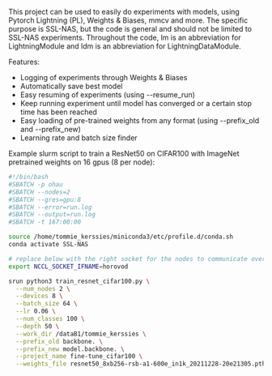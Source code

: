 This project can be used to easily do experiments with models, using Pytorch Lightning (PL), Weights & Biases, mmcv and more.
The specific purpose is SSL-NAS, but the code is general and should not be limited to SSL-NAS experiments.
Throughout the code, lm is an abbreviation for LightningModule and ldm is an abbreviation for LightningDataModule.

Features:
- Logging of experiments through Weights & Biases
- Automatically save best model
- Easy resuming of experiments (using --resume_run)
- Keep running experiment until model has converged or a certain stop time has been reached
- Easy loading of pre-trained weights from any format (using --prefix_old and --prefix_new)
- Learning rate and batch size finder

Example slurm script to train a ResNet50 on CIFAR100 with ImageNet pretrained weights on 16 gpus (8 per node):
```bash
#!/bin/bash
#SBATCH -p ohau
#SBATCH --nodes=2
#SBATCH --gres=gpu:8
#SBATCH --error=run.log
#SBATCH --output=run.log
#SBATCH -t 167:00:00

source /home/tommie_kerssies/miniconda3/etc/profile.d/conda.sh
conda activate SSL-NAS

# replace below with the right socket for the nodes to communicate over
export NCCL_SOCKET_IFNAME=horovod

srun python3 train_resnet_cifar100.py \
  --num_nodes 2 \
  --devices 8 \
  --batch_size 64 \
  --lr 0.06 \
  --num_classes 100 \
  --depth 50 \
  --work_dir /dataB1/tommie_kerssies \
  --prefix_old backbone. \
  --prefix_new model.backbone. \
  --project_name fine-tune_cifar100 \
  --weights_file resnet50_8xb256-rsb-a1-600e_in1k_20211228-20e21305.pth
```